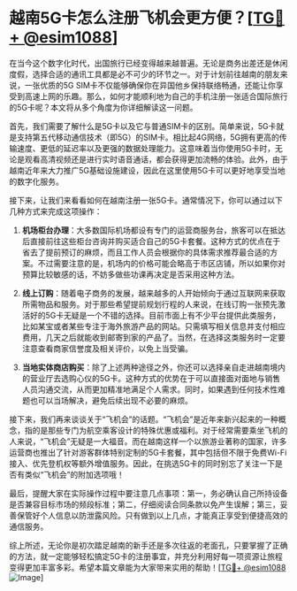 # 越南5G卡怎么注册飞机会更方便？[[TG💪+ @esim1088](https://t.me/s/esim1088)]

在当今这个数字化时代，出国旅行已经变得越来越普遍。无论是商务出差还是休闲度假，选择合适的通讯工具都是必不可少的环节之一。对于计划前往越南的朋友来说，一张优质的5G SIM卡不仅能够确保你在异国他乡保持联络畅通，还能让你享受到高速上网的乐趣。那么，如何才能顺利地为自己的手机注册一张适合国际旅行的5G卡呢？本文将从多个角度为你详细解读这一问题。

首先，我们需要了解什么是5G卡以及它与普通SIM卡的区别。简单来说，5G卡就是支持第五代移动通信技术（即5G）的SIM卡。相比起4G网络，5G拥有更高的传输速度、更低的延迟率以及更强的数据处理能力。这意味着当你使用5G卡时，无论是观看高清视频还是进行实时语音通话，都会获得更加流畅的体验。此外，由于越南近年来大力推广5G基础设施建设，因此在这里使用5G卡可以更好地享受当地的数字化服务。

接下来，让我们来看看如何在越南注册一张5G卡。通常情况下，你可以通过以下几种方式来完成这项操作：

1. **机场柜台办理**：大多数国际机场都设有专门的运营商服务台，旅客可以在抵达后直接前往这些柜台咨询并购买适合自己的5G卡套餐。这种方式的优点在于省去了提前预订的麻烦，而且工作人员会根据你的具体需求推荐最合适的方案。不过需要注意的是，机场内的价格可能会略高于市区店铺，所以如果你对预算比较敏感的话，不妨多做些功课再决定是否采用这种方法。

2. **线上订购**：随着电子商务的发展，越来越多的人开始倾向于通过互联网来获取所需物品和服务。对于那些希望提前规划行程的人来说，在线订购一张预先激活好的5G卡无疑是一个不错的选择。目前市面上有不少平台提供此类服务，比如某宝或者某些专注于海外旅游产品的网站。只需填写相关信息并支付相应费用，几天之后就能收到邮寄到家的产品了。当然，在选择这类服务时一定要注意查看商家信誉度及相关评价，以免上当受骗。

3. **当地实体商店购买**：除了上述两种途径之外，你还可以选择亲自走进越南境内的营业厅去选购心仪的5G卡。这种方式的优势在于可以直接面对面地与销售人员沟通交流，从而更加精准地满足个人需求。同时，如果遇到任何技术性难题也可以当场解决，避免后续出现不必要的麻烦。

接下来，我们再来谈谈关于“飞机会”的话题。“飞机会”是近年来新兴起来的一种概念，指的是那些专门为航空乘客设计的特殊优惠或福利。对于经常需要乘坐飞机的人来说，“飞机会”无疑是一大福音。而在越南这样一个以旅游业著称的国家，许多运营商也推出了针对游客群体特别定制的5G卡套餐，其中包括但不限于免费Wi-Fi接入、优先登机权等额外增值服务。因此，在挑选5G卡的同时别忘了关注一下是否有类似“飞机会”的附加选项哦！

最后，提醒大家在实际操作过程中要注意几点事项：第一，务必确认自己所持设备是否兼容目标市场的频段标准；第二，仔细阅读合同条款以免产生误解；第三，妥善保管好个人信息以防泄露风险。只有做到以上几点，才能真正享受到便捷高效的通信服务。

综上所述，无论你是初次踏足越南的新手还是多次往返的老面孔，只要掌握了正确的方法，就一定能够轻松搞定5G卡的注册事宜，并充分利用好每一项资源让旅程变得更加丰富多彩。希望本篇文章能为大家带来实用的帮助！[[TG💪+ @esim1088](https://t.me/s/esim1088) ![Image](https://i.postimg.cc/4NQfJmqS/Snipaste-2025-05-13-00-14-12.png)]